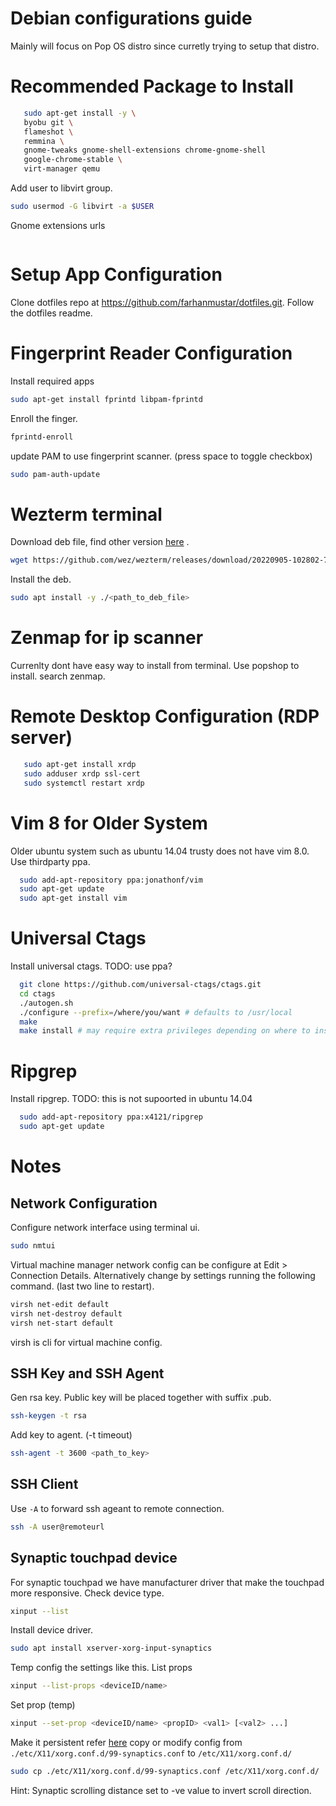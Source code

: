 # Debian configurations guide
Mainly will focus on Pop OS distro since curretly trying to setup that distro.

# Recommended Package to Install
```bash
   sudo apt-get install -y \
   byobu git \
   flameshot \
   remmina \
   gnome-tweaks gnome-shell-extensions chrome-gnome-shell
   google-chrome-stable \
   virt-manager qemu
```

Add user to libvirt group.
```bash
sudo usermod -G libvirt -a $USER
```

<!-- TODO: explore https://github.com/pop-os/touchegg#installation -->
Gnome extensions urls
```bash
```

# Setup App Configuration
Clone dotfiles repo at https://github.com/farhanmustar/dotfiles.git.
Follow the dotfiles readme.

# Fingerprint Reader Configuration
<!-- source from https://rcarrillo.dev/enable-fingerprint-scanner-on-pop-os-21-10/ -->
Install required apps
```bash
sudo apt-get install fprintd libpam-fprintd
```
Enroll the finger.
```bash
fprintd-enroll
```
update PAM to use fingerprint scanner. (press space to toggle checkbox)
```bash
sudo pam-auth-update
```

# Wezterm terminal
Download deb file, find other version [here](https://wezfurlong.org/wezterm/install/linux.html) .
```bash
wget https://github.com/wez/wezterm/releases/download/20220905-102802-7d4b8249/wezterm-20220905-102802-7d4b8249.Ubuntu22.04.deb
```
Install the deb.
```bash
sudo apt install -y ./<path_to_deb_file>
```

# Zenmap for ip scanner
Currenlty dont have easy way to install from terminal.
Use popshop to install. search zenmap.

# Remote Desktop Configuration (RDP server)
```bash
   sudo apt-get install xrdp
   sudo adduser xrdp ssl-cert
   sudo systemctl restart xrdp
```

# Vim 8 for Older System
Older ubuntu system such as ubuntu 14.04 trusty does not have vim 8.0. Use thirdparty ppa.
```bash
  sudo add-apt-repository ppa:jonathonf/vim
  sudo apt-get update
  sudo apt-get install vim
```

# Universal Ctags
Install universal ctags. TODO: use ppa?
```bash
  git clone https://github.com/universal-ctags/ctags.git
  cd ctags
  ./autogen.sh
  ./configure --prefix=/where/you/want # defaults to /usr/local
  make
  make install # may require extra privileges depending on where to install
```

# Ripgrep
Install ripgrep. TODO: this is not supoorted in ubuntu 14.04
```bash
  sudo add-apt-repository ppa:x4121/ripgrep
  sudo apt-get update
```

# Notes

## Network Configuration
Configure network interface using terminal ui.
```bash
sudo nmtui
```

Virtual machine manager network config can be configure at Edit > Connection Details.
Alternatively change by settings running the following command. (last two line to restart).
```bash
virsh net-edit default
virsh net-destroy default
virsh net-start default
```
virsh is cli for virtual machine config.

## SSH Key and SSH Agent

Gen rsa key. Public key will be placed together with suffix .pub.
```bash
ssh-keygen -t rsa
```

Add key to agent. (-t timeout)
```bash
ssh-agent -t 3600 <path_to_key>
```

## SSH Client
Use `-A` to forward ssh ageant to remote connection.
```bash
ssh -A user@remoteurl
```

## Synaptic touchpad device
For synaptic touchpad we have manufacturer driver that make the touchpad more responsive.
Check device type.
```bash
xinput --list
```
Install device driver.
```bash
sudo apt install xserver-xorg-input-synaptics
```
Temp config the settings like this.
List props
```bash
xinput --list-props <deviceID/name>
```
Set prop (temp)
```bash
xinput --set-prop <deviceID/name> <propID> <val1> [<val2> ...]
```
Make it persistent refer [here](https://www.x.org/releases/X11R7.6/doc/man/man4/synaptics.4.xhtml#heading4) 
copy or modify config from `./etc/X11/xorg.conf.d/99-synaptics.conf` to `/etc/X11/xorg.conf.d/`
```bash
sudo cp ./etc/X11/xorg.conf.d/99-synaptics.conf /etc/X11/xorg.conf.d/
```
Hint:
Synaptic scrolling distance set to -ve value to invert scroll direction.
